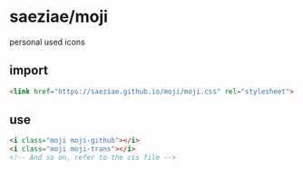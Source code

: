 # saeziae/moji
 personal used icons



## import

```html
<link href="https://saeziae.github.io/moji/moji.css" rel="stylesheet">
```

## use

```html
<i class="moji moji-github"></i>
<i class="moji moji-trans"></i>
<!-- And so on, refer to the css file -->
```

